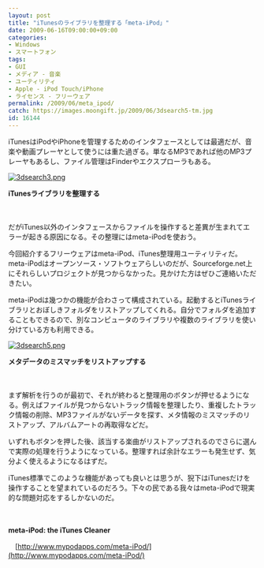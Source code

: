 ```yaml
---
layout: post
title: "iTunesのライブラリを整理する「meta-iPod」"
date: 2009-06-16T09:00:00+09:00
categories:
- Windows
- スマートフォン
tags: 
- GUI
- メディア - 音楽
- ユーティリティ
- Apple - iPod Touch/iPhone
- ライセンス - フリーウェア
permalink: /2009/06/meta_ipod/
catch: https://images.moongift.jp/2009/06/3dsearch5-tm.jpg
id: 16144
---
```

iTunesはiPodやiPhoneを管理するためのインタフェースとしては最適だが、音楽や動画プレーヤとして使うには重た過ぎる。単なるMP3であれば他のMP3プレーヤもあるし、ファイル管理はFinderやエクスプローラもある。

  

[![3dsearch3.png](https://images.moongift.jp/2009/06/3dsearch3-tm.jpg)](https://images.moongift.jp/2009/06/3dsearch3.png)  
  
**iTunesライブラリを整理する**

  

　

  

だがiTunes以外のインタフェースからファイルを操作すると差異が生まれてエラーが起きる原因になる。その整理にはmeta-iPodを使おう。

  

今回紹介するフリーウェアはmeta-iPod、iTunes整理用ユーティリティだ。meta-iPodはオープンソース・ソフトウェアらしいのだが、Sourceforge.net上にそれらしいプロジェクトが見つからなかった。見かけた方はぜひご連絡いただきたい。

  
<!--more-->

meta-iPodは幾つかの機能が合わさって構成されている。起動するとiTunesライブラリとおぼしきフォルダをリストアップしてくれる。自分でフォルダを追加することもできるので、別なコンピュータのライブラリや複数のライブラリを使い分けている方も利用できる。

  

[![3dsearch5.png](https://images.moongift.jp/2009/06/3dsearch5-tm.jpg)](https://images.moongift.jp/2009/06/3dsearch5.png)  
  
**メタデータのミスマッチをリストアップする**

  

　

  

まず解析を行うのが最初で、それが終わると整理用のボタンが押せるようになる。例えばファイルが見つからないトラック情報を整理したり、重複したトラック情報の削除、MP3ファイルがないデータを探す、メタ情報のミスマッチのリストアップ、アルバムアートの再取得などだ。

  

いずれもボタンを押した後、該当する楽曲がリストアップされるのでさらに選んで実際の処理を行うようになっている。整理すれば余計なエラーも発生せず、気分よく使えるようになるはずだ。

  

iTunes標準でこのような機能があっても良いとは思うが、猊下はiTunesだけを操作することを望まれているのだろう。下々の民である我々はmeta-iPodで現実的な問題対応をするしかないのだ。

  

　

  

**meta-iPod: the iTunes Cleaner**  
  
　[http://www.mypodapps.com/meta-iPod/](http://www.mypodapps.com/meta-iPod/)

  
